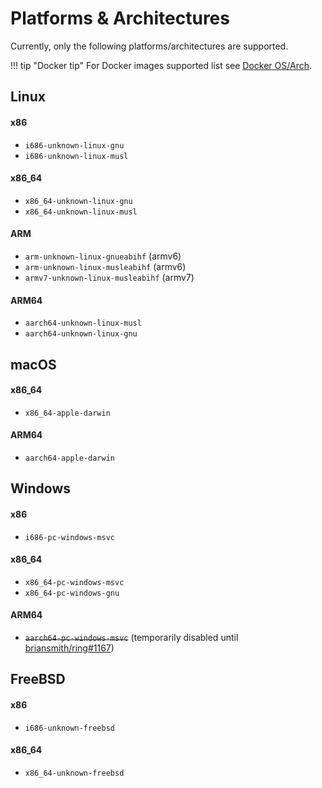 # Platforms & Architectures

Currently, only the following platforms/architectures are supported.

!!! tip "Docker tip"
    For Docker images supported list see [Docker OS/Arch](/features/docker/#osarch).

## Linux

#### x86
  - `i686-unknown-linux-gnu` 
  - `i686-unknown-linux-musl`

#### x86_64
  - `x86_64-unknown-linux-gnu`
  - `x86_64-unknown-linux-musl`

#### ARM
  - `arm-unknown-linux-gnueabihf` (armv6)
  - `arm-unknown-linux-musleabihf` (armv6)
  - `armv7-unknown-linux-musleabihf` (armv7)

#### ARM64
  - `aarch64-unknown-linux-musl`
  - `aarch64-unknown-linux-gnu`

## macOS

#### x86_64
  - `x86_64-apple-darwin`

#### ARM64
  - `aarch64-apple-darwin`

## Windows

#### x86
  - `i686-pc-windows-msvc`

#### x86_64
  - `x86_64-pc-windows-msvc`
  - `x86_64-pc-windows-gnu`

#### ARM64
  - ~~`aarch64-pc-windows-msvc`~~ (temporarily disabled until [briansmith/ring#1167](https://github.com/briansmith/ring/issues/1167))

## FreeBSD

#### x86
  - `i686-unknown-freebsd`

#### x86_64
  - `x86_64-unknown-freebsd`
